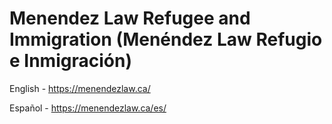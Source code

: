 # Menendez Law Refugee and Immigration (Menéndez Law Refugio e Inmigración)

English - https://menendezlaw.ca/

Español - https://menendezlaw.ca/es/
